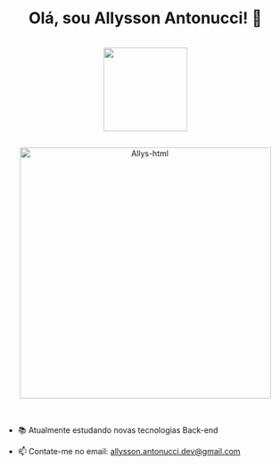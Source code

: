 <h1 align="center">Olá, sou Allysson Antonucci! 👋</h1>


<div align="center" > <br/>
  <img height="150em"  src="https://github-readme-stats.vercel.app/api/top-langs/?username=allyssonantonucci&layout=compact&hide_border=true&theme=github_dark_dimmed" />
</div>

##
<div align="center"> 
<img align="center" alt="Allys-html" width="450" src="https://allyssonantonucci.github.io/Portfolio-Allysson/img/Allys-apresentacao-port.gif">
</div> <br/>

##
- 📚 Atualmente estudando novas tecnologias Back-end
 
- 📫 Contate-me no email: allysson.antonucci.dev@gmail.com



